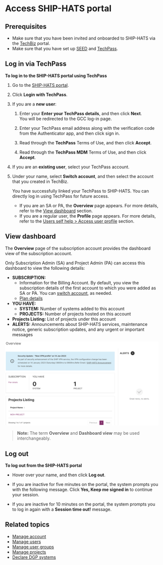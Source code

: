 # Access SHIP-HATS portal





## Prerequisites

- Make sure that you have been invited and onboarded to SHIP-HATS via the [TechBiz](https://docs.developer.tech.gov.sg/docs/techbiz-documentation/) portal.
- Make sure that you have set up [SEED](https://docs.developer.tech.gov.sg/docs/security-suite-for-engineering-endpoint-devices/) and [TechPass](https://docs.developer.tech.gov.sg/docs/techpass-user-guide/).

<!--
- Make sure that you have been [invited and onboarded to SHIP-HATS](https://docs.developer.tech.gov.sg/docs/ship-hats-getting-started/subscribing-to-ship-hats) by the SHIP-HATS team.
- Make sure that you have set up SEED and TechPass.
-->
## Log in via TechPass

**To log in to the SHIP-HATS portal using TechPass**

1. Go to the [SHIP-HATS portal](https://portal.ship.gov.sg/).
1. Click **Login with TechPass**.

1. If you are a **new user**:
    1. Enter your **Enter your TechPass details**, and then click **Next**.  
        You will be redirected to the GCC log-in page. 
    1. Enter your TechPass email address along with the verification code from the Authenticator app, and then click sign in. 

    5. Read through the **TechPass** Terms of Use, and then click **Accept**.

    6. Read through the **TechPass MDM** Terms of Use, and then click **Accept**.
1. If you are an **existing user**, select your TechPass account.  
1. Under your name, select **Switch account**, and then select the account that you created in TechBiz.  

    You have successfully linked your TechPass to SHIP-HATS. You can directly log in using TechPass for future access.  

    - If you are an SA or PA, the **Overview** page appears. For more details, refer to the [View dashboard](#view-dashboard) section.
    - If you are a regular user, the **Profile** page appears. For more details, refer to the [Users self help > Access user profile](users-self-help) section.

<!--## Log in with credentials

### To log in to the SHIP-HATS portal

1. Go to the [SHIP-HATS portal](https://portal.ship.gov.sg/).
1. Click **LOGIN**.
1. Enter your **Username**, **Password**, and then click **Login**.
    - If you are an SA or PA, the **Overview** page appears. For more details, refer to the [View dashboard](#view-dashboard) section.
    - If you are a regular user, the **Profile** page appears. For more details, refer to the [Users self help > Access user profile](users-self-help) section.

-->

## View dashboard
The **Overview** page of the subscription account provides the dashboard view of the subscription account. 

Only Subscription Admin (SA) and Project Admin (PA) can access this dashboard to view the following details:

- **SUBSCRIPTION:** 
    - Information for the Billing Account. By default, you view the subscription details of the first account to which you were added as SA or PA. You can [switch account](manage-account), as needed.
    - [Plan details](manage-account)
- **YOU HAVE:** 
    - **SYSTEM:** Number of systems added to this account
    - **PROJECTS:** Number of projects hosted on this account
- **Projects Listing:** List of projects under this account 
- **ALERTS:** Announcements about SHIP-HATS services, maintenance notice, generic subscription updates, and any urgent or important messages

<kbd>![Dashboard](./images/dashboard.png)</kbd>


>**Note:** The term **Overview** and **Dashboard view** may be used interchangeably.


## Log out 

**To log out from the SHIP-HATS portal**

- Hover over your name, and then click **Log out**.
    
- If you are inactive for five minutes on the portal, the system prompts you with the following message. Click **Yes, Keep me signed in** to continue your session.

- If you are inactive for 10 minutes on the portal, the system prompts you to log in again with a **Session time out!** message.


## Related topics
  - [Manage account](manage-account)
  - [Manage users](manage-users)
  - [Manage user groups](manage-user-groups)
  - [Manage projects](manage-projects)
  - [Declare DGP systems](declare-dgp-systems)